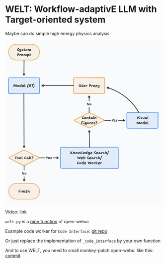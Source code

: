 # WELT: Workflow-adaptivE LLM with Target-oriented system

Maybe can do simple high energy physics analysis

![image-20250309162426011](assets/image-20250309162426011.png)

Video: [link](https://ihepbox.ihep.ac.cn/ihepbox/index.php/s/eyyWEdY0BTLp6UH)

`welt.py` is a [pipe function](https://docs.openwebui.com/features/plugin/functions/pipe/) of open-webui

Example code worker for `Code Interface`: [git repo](https://code.ihep.ac.cn/xuliang/drsai-code-worker-v2)

Or just replace the implementation of `_code_interface` by your own function

And to use WELT, you need to small monkey-patch open-webui like this: [commit](https://ihepbox.ihep.ac.cn/ihepbox/index.php/s/9L6xfkszjb3JEd8)

